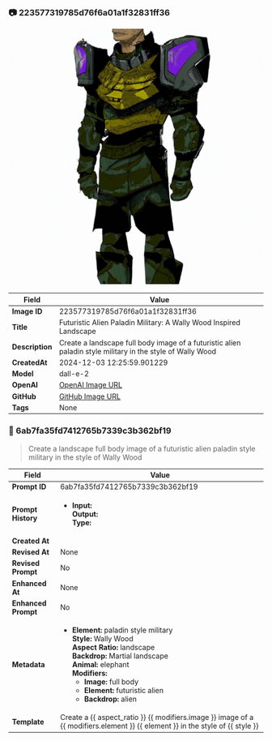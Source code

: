 

### 📷 223577319785d76f6a01a1f32831ff36 


![data.id](./223577319785d76f6a01a1f32831ff36.jpg)


| Field          | Value                                                                                                                     |
|----------------|---------------------------------------------------------------------------------------------------------------------------|
| **Image ID**             | 223577319785d76f6a01a1f32831ff36                                                                                                             |
| **Title**           | Futuristic Alien Paladin Military: A Wally Wood Inspired Landscape                                                                                                       |
| **Description**           | Create a landscape full body image of a futuristic alien paladin style military in the style of Wally Wood                                                                                                       |
| **CreatedAt**        | 2024-12-03 12:25:59.901229                                                                                                        |
| **Model**        | dall-e-2                                                                                                        |
| **OpenAI**         | [OpenAI Image URL](https://oaidalleapiprodscus.blob.core.windows.net/private/org-TZj0gKpq3CiXdXNznVOkBYav/user-t5KW5S6yYiCS0u4yDWasqnEP/img-hPbIKpjIRTu78oXjVYezpyGQ.png?st=2024-12-03T11%3A25%3A54Z&se=2024-12-03T13%3A25%3A54Z&sp=r&sv=2024-08-04&sr=b&rscd=inline&rsct=image/png&skoid=d505667d-d6c1-4a0a-bac7-5c84a87759f8&sktid=a48cca56-e6da-484e-a814-9c849652bcb3&skt=2024-12-03T00%3A08%3A49Z&ske=2024-12-04T00%3A08%3A49Z&sks=b&skv=2024-08-04&sig=tlDhDzlnT3WymD8qfkfDRN1cDg49blGLklnapFkYoRM%3D)                                                                                |
| **GitHub**         | [GitHub Image URL](https://github.com/Caneta-Silva/cyber-tomorrow/blob/main/images/223577319785d76f6a01a1f32831ff36/223577319785d76f6a01a1f32831ff36.jpg?raw=true)                                                                                |
| **Tags**       | None                                                                                                                   |

### 📜 6ab7fa35fd7412765b7339c3b362bf19

> Create a landscape full body image of a futuristic alien paladin style military in the style of Wally Wood

| Field          | Value                                                                                                                                                                      |
|----------------|----------------------------------------------------------------------------------------------------------------------------------------------------------------------------|
| **Prompt ID**  | 6ab7fa35fd7412765b7339c3b362bf19                                                                                                                                                            |
| **Prompt History** | <ul><li>**Input:**  <br> **Output:**  <br> **Type:** </li></ul> |
| **Created At** |                                                                                                                                                    |
| **Revised At** | None                                                                                                                                                   |
| **Revised Prompt** | No                                                                                                                                                                      |
| **Enhanced At** | None                                                                                                                                                  |
| **Enhanced Prompt** | No                                                                                                                                                                    |
| **Metadata**   | <ul><li>**Element:** paladin style military <br> **Style:** Wally Wood <br> **Aspect Ratio:** landscape <br> **Backdrop:** Martial landscape <br> **Animal:** elephant <br> **Modifiers:**<ul><li>**Image:** full body</li><li>**Element:** futuristic alien</li><li>**Backdrop:** alien</li></ul></li></ul> |
| **Template**   | Create a {{ aspect_ratio }} {{ modifiers.image }} image of a {{ modifiers.element }} {{ element }} in the style of {{ style }}                                                                                                                                           |


